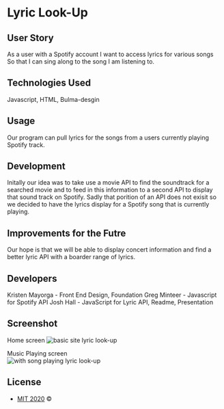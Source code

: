 # Lyric Look-Up

## User Story

As a user with a Spotify account
I want to access lyrics for various songs
So that I can sing along to the song I am listening to.



## Technologies Used

Javascript, HTML, Bulma-desgin


## Usage
Our program can pull lyrics for the songs from a users currently playing Spotify track.


## Development

Initally our idea was to take use a movie API to find the soundtrack for a searched movie and to feed in this information to a second API to display that sound track on Spotify.  Sadly that porition of an API does not exisit so we decided to have the lyrics display for a Spotify song that is currently playing.


## Improvements for the Futre

Our hope is that we will be able to display concert information and find a better lyric API with a boarder range of lyrics.


## Developers
Kristen Mayorga - Front End Design, Foundation
Greg Minteer - Javascript for Spotify API
Josh Hall - JavaScript for Lyric API, Readme, Presentation



##  Screenshot
Home screen
![basic site lyric look-up](https://user-images.githubusercontent.com/62314714/107134998-111ea880-68c5-11eb-8446-18c97abd76f9.png)

Music Playing screen <br />
![with song playing lyric look-up](https://user-images.githubusercontent.com/62314714/107135000-14199900-68c5-11eb-8ecc-fc435076cad9.png)





## License
- [MIT 2020](/assets/MitLicense.txt) &copy; 

